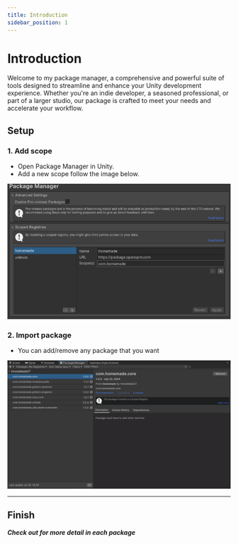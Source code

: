 ```yaml
---
title: Introduction
sidebar_position: 1
---
```


# Introduction

Welcome to my package manager, a comprehensive and powerful suite of tools designed to streamline and enhance your Unity development experience. Whether you're an indie developer, a seasoned professional, or part of a larger studio, our package is crafted to meet your needs and accelerate your workflow.

## Setup

### 1. Add scope
- Open Package Manager in Unity.
- Add a new scope follow the image below.

![Package Scope](./Image/Introduction/Package%20Scoped.png)

### 2. Import package
- You can add/remove any package that you want

![Package Manager](./Image/Introduction/Package_Manager.png)

---
## Finish
**_Check out for more detail in each package_**
